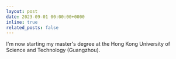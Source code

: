 ```yaml
---
layout: post
date: 2023-09-01 00:00:00+0000
inline: true
related_posts: false
---
```

I'm now starting my master's degree at the Hong Kong University of Science and Technology (Guangzhou).
